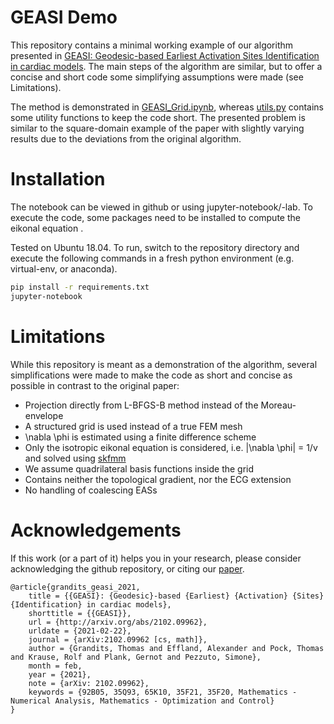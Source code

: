 # GEASI Demo
This repository contains a minimal working example of our algorithm presented in [GEASI: Geodesic-based Earliest Activation Sites Identification in cardiac models](https://arxiv.org/abs/2102.09962). The main steps of the algorithm are similar, but to offer a concise and short code some simplifying assumptions were made (see Limitations).

The method is demonstrated in [GEASI_Grid.ipynb](GEASI_Grid.ipynb), whereas [utils.py](utils.py) contains some utility functions to keep the code short. The presented problem is similar to the square-domain example of the paper with slightly varying results due to the deviations from the original algorithm.

# Installation

The notebook can be viewed in github or using jupyter-notebook/-lab. To execute the code, some packages need to be installed to compute the eikonal equation .

Tested on Ubuntu 18.04. To run, switch to the repository directory and execute the following commands in a fresh python environment (e.g. virtual-env, or anaconda).

```bash
pip install -r requirements.txt
jupyter-notebook
```


# Limitations
While this repository is meant as a demonstration of the algorithm, several simplifications were made to make the code as short and concise as possible in contrast to the original paper:
- Projection directly from L-BFGS-B method instead of the Moreau-envelope
- A structured grid is used instead of a true FEM mesh
- \nabla \phi is estimated using a finite difference scheme
- Only the isotropic eikonal equation is considered, i.e. |\nabla \phi| = 1/v and solved using [skfmm](https://pythonhosted.org/scikit-fmm/)
- We assume quadrilateral basis functions inside the grid
- Contains neither the topological gradient, nor the ECG extension
- No handling of coalescing EASs

# Acknowledgements

If this work (or a part of it) helps you in your research, please consider acknowledging the github repository, or citing our [paper](https://arxiv.org/abs/2102.09962).

```
@article{grandits_geasi_2021,
	title = {{GEASI}: {Geodesic}-based {Earliest} {Activation} {Sites} {Identification} in cardiac models},
	shorttitle = {{GEASI}},
	url = {http://arxiv.org/abs/2102.09962},
	urldate = {2021-02-22},
	journal = {arXiv:2102.09962 [cs, math]},
	author = {Grandits, Thomas and Effland, Alexander and Pock, Thomas and Krause, Rolf and Plank, Gernot and Pezzuto, Simone},
	month = feb,
	year = {2021},
	note = {arXiv: 2102.09962},
	keywords = {92B05, 35Q93, 65K10, 35F21, 35F20, Mathematics - Numerical Analysis, Mathematics - Optimization and Control}
}
```
